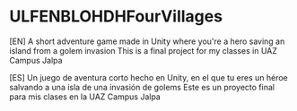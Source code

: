 # ULFENBLOHDHFourVillages
[EN] A short adventure game made in Unity where you're a hero saving an island from a golem invasion
  This is a final project for my classes in UAZ Campus Jalpa


[ES] Un juego de aventura corto hecho en Unity, en el que tu eres un héroe salvando a una isla de una invasión de golems
  Este es un proyecto final para mis clases en la UAZ Campus Jalpa
